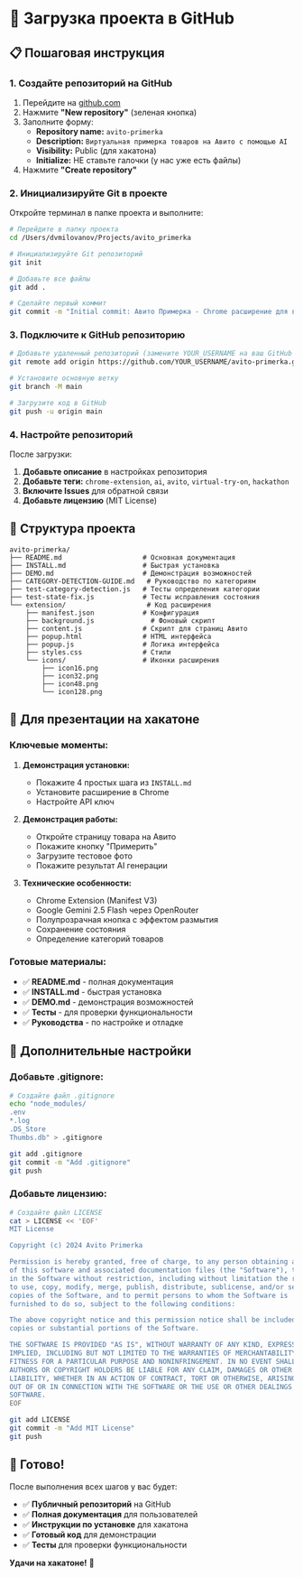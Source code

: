 # 🚀 Загрузка проекта в GitHub

## 📋 Пошаговая инструкция

### 1. **Создайте репозиторий на GitHub**

1. Перейдите на [github.com](https://github.com)
2. Нажмите **"New repository"** (зеленая кнопка)
3. Заполните форму:
   - **Repository name:** `avito-primerka`
   - **Description:** `Виртуальная примерка товаров на Авито с помощью AI`
   - **Visibility:** Public (для хакатона)
   - **Initialize:** НЕ ставьте галочки (у нас уже есть файлы)
4. Нажмите **"Create repository"**

### 2. **Инициализируйте Git в проекте**

Откройте терминал в папке проекта и выполните:

```bash
# Перейдите в папку проекта
cd /Users/dvmilovanov/Projects/avito_primerka

# Инициализируйте Git репозиторий
git init

# Добавьте все файлы
git add .

# Сделайте первый коммит
git commit -m "Initial commit: Авито Примерка - Chrome расширение для виртуальной примерки товаров"
```

### 3. **Подключите к GitHub репозиторию**

```bash
# Добавьте удаленный репозиторий (замените YOUR_USERNAME на ваш GitHub username)
git remote add origin https://github.com/YOUR_USERNAME/avito-primerka.git

# Установите основную ветку
git branch -M main

# Загрузите код в GitHub
git push -u origin main
```

### 4. **Настройте репозиторий**

После загрузки:

1. **Добавьте описание** в настройках репозитория
2. **Добавьте теги:** `chrome-extension`, `ai`, `avito`, `virtual-try-on`, `hackathon`
3. **Включите Issues** для обратной связи
4. **Добавьте лицензию** (MIT License)

## 📁 Структура проекта

```
avito-primerka/
├── README.md                    # Основная документация
├── INSTALL.md                   # Быстрая установка
├── DEMO.md                      # Демонстрация возможностей
├── CATEGORY-DETECTION-GUIDE.md   # Руководство по категориям
├── test-category-detection.js   # Тесты определения категории
├── test-state-fix.js            # Тесты исправления состояния
└── extension/                    # Код расширения
    ├── manifest.json            # Конфигурация
    ├── background.js              # Фоновый скрипт
    ├── content.js               # Скрипт для страниц Авито
    ├── popup.html               # HTML интерфейса
    ├── popup.js                 # Логика интерфейса
    ├── styles.css               # Стили
    └── icons/                   # Иконки расширения
        ├── icon16.png
        ├── icon32.png
        ├── icon48.png
        └── icon128.png
```

## 🎯 Для презентации на хакатоне

### **Ключевые моменты:**

1. **Демонстрация установки:**
   - Покажите 4 простых шага из `INSTALL.md`
   - Установите расширение в Chrome
   - Настройте API ключ

2. **Демонстрация работы:**
   - Откройте страницу товара на Авито
   - Покажите кнопку "Примерить"
   - Загрузите тестовое фото
   - Покажите результат AI генерации

3. **Технические особенности:**
   - Chrome Extension (Manifest V3)
   - Google Gemini 2.5 Flash через OpenRouter
   - Полупрозрачная кнопка с эффектом размытия
   - Сохранение состояния
   - Определение категорий товаров

### **Готовые материалы:**

- ✅ **README.md** - полная документация
- ✅ **INSTALL.md** - быстрая установка
- ✅ **DEMO.md** - демонстрация возможностей
- ✅ **Тесты** - для проверки функциональности
- ✅ **Руководства** - по настройке и отладке

## 🔧 Дополнительные настройки

### **Добавьте .gitignore:**

```bash
# Создайте файл .gitignore
echo "node_modules/
.env
*.log
.DS_Store
Thumbs.db" > .gitignore

git add .gitignore
git commit -m "Add .gitignore"
git push
```

### **Добавьте лицензию:**

```bash
# Создайте файл LICENSE
cat > LICENSE << 'EOF'
MIT License

Copyright (c) 2024 Avito Primerka

Permission is hereby granted, free of charge, to any person obtaining a copy
of this software and associated documentation files (the "Software"), to deal
in the Software without restriction, including without limitation the rights
to use, copy, modify, merge, publish, distribute, sublicense, and/or sell
copies of the Software, and to permit persons to whom the Software is
furnished to do so, subject to the following conditions:

The above copyright notice and this permission notice shall be included in all
copies or substantial portions of the Software.

THE SOFTWARE IS PROVIDED "AS IS", WITHOUT WARRANTY OF ANY KIND, EXPRESS OR
IMPLIED, INCLUDING BUT NOT LIMITED TO THE WARRANTIES OF MERCHANTABILITY,
FITNESS FOR A PARTICULAR PURPOSE AND NONINFRINGEMENT. IN NO EVENT SHALL THE
AUTHORS OR COPYRIGHT HOLDERS BE LIABLE FOR ANY CLAIM, DAMAGES OR OTHER
LIABILITY, WHETHER IN AN ACTION OF CONTRACT, TORT OR OTHERWISE, ARISING FROM,
OUT OF OR IN CONNECTION WITH THE SOFTWARE OR THE USE OR OTHER DEALINGS IN THE
SOFTWARE.
EOF

git add LICENSE
git commit -m "Add MIT License"
git push
```

## 🎉 Готово!

После выполнения всех шагов у вас будет:

- ✅ **Публичный репозиторий** на GitHub
- ✅ **Полная документация** для пользователей
- ✅ **Инструкции по установке** для хакатона
- ✅ **Готовый код** для демонстрации
- ✅ **Тесты** для проверки функциональности

**Удачи на хакатоне!** 🚀
